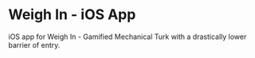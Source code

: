 Weigh In - iOS App
==============

iOS app for Weigh In - Gamified Mechanical Turk with a drastically lower barrier of entry.
